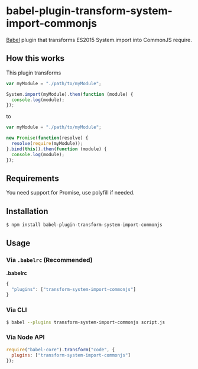 # babel-plugin-transform-system-import-commonjs

[Babel](https://babeljs.io/) plugin that transforms ES2015 System.import into CommonJS require.

## How this works

This plugin transforms
```js
var myModule = "./path/to/myModule";

System.import(myModule).then(function (module) {
  console.log(module);
});
```
to
```js
var myModule = "./path/to/myModule";

new Promise(function(resolve) {
  resolve(require(myModule));
}.bind(this)).then(function (module) {
  console.log(module);
});
```

## Requirements

You need support for Promise, use polyfill if needed.

## Installation

```sh
$ npm install babel-plugin-transform-system-import-commonjs
```

## Usage

### Via `.babelrc` (Recommended)

**.babelrc**

```js
{
  "plugins": ["transform-system-import-commonjs"]
}
```

### Via CLI

```sh
$ babel --plugins transform-system-import-commonjs script.js
```

### Via Node API

```javascript
require("babel-core").transform("code", {
  plugins: ["transform-system-import-commonjs"]
});
```
